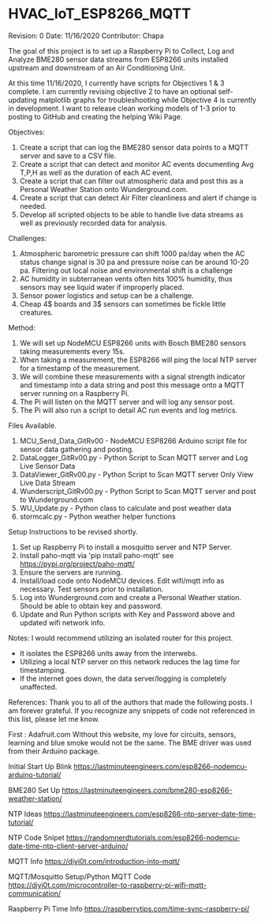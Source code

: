 # HVAC_IoT_ESP8266_MQTT
Revision: 0
Date: 11/16/2020
Contributor: Chapa

The goal of this project is to set up a Raspberry Pi to Collect, Log and Analyze BME280 sensor data streams from ESP8266 units installed upstream and downstream of an Air Conditioning Unit.

At this time 11/16/2020, I currently have scripts for Objectives 1 & 3 complete.
I am currently revising objective 2 to have an optional self-updating matplotlib graphs for troubleshooting while Objective 4 is currently in development. I want to release clean working models of 1-3 prior to posting to GitHub and creating the helping Wiki Page.

Objectives:
1. Create a script that can log the BME280 sensor data points to a MQTT server and save to a CSV file.
2. Create a script that can detect and monitor AC events documenting Avg T,P,H as well as the duration of each AC event.
3. Create a script that can filter out atmospheric data and post this as a Personal Weather Station onto Wunderground.com. 
4. Create a script that can detect Air Filter cleanliness and alert if change is needed.
5. Develop all scripted objects to be able to handle live data streams as well as previously recorded data for analysis.

Challenges:
1. Atmospheric barometric pressure can shift 1000 pa/day when the AC status change signal is 30 pa and pressure noise can be around 10-20 pa. Filtering out local noise and environmental shift is a challenge
2. AC humidity in subterranean vents often hits 100% humidity, thus sensors may see liquid water if improperly placed.
3. Sensor power logistics and setup can be a challenge.
4. Cheap 4$ boards and 3$ sensors can sometimes be fickle little creatures.

Method:
1. We will set up NodeMCU ESP8266 units with Bosch BME280 sensors taking measurements every 15s.
2. When taking a measurement, the ESP8266 will ping the local NTP server for a timestamp of the measurement.
3. We will combine these measurements with a signal strength indicator and timestamp into a data string and post this message onto a MQTT server running on a Raspberry Pi.
4. The Pi will listen on the MQTT server and will log any sensor post.
5. The Pi will also run a script to detail AC run events and log metrics.

Files Available.
1. MCU_Send_Data_GitRv00 - NodeMCU ESP8266 Arduino script file for sensor data gathering and posting.
2. DataLogger_GitRv00.py - Python Script to Scan MQTT server and Log Live Sensor Data
3. DataViewer_GitRv00.py - Python Script to Scan MQTT server Only View Live Data Stream
4. Wunderscript_GitRv00.py - Python Script to Scan MQTT server and post to Wunderground.com
5. WU_Update.py - Python class to calculate and post weather data
6. stormcalc.py - Python weather helper functions

Setup Instructions to be revised shortly.
1. Set up Raspberry Pi to install a mosquitto server and NTP Server.
2. Install paho-mqtt via 'pip install paho-mqtt' see https://pypi.org/project/paho-mqtt/
2. Ensure the servers are running.
3. Install/load code onto NodeMCU devices. Edit wifi/mqtt info as necessary. Test sensors prior to installation.
4. Log into Wunderground.com and create a Personal Weather station. Should be able to obtain key and password.
5. Update and Run Python scripts with Key and Password above and updated wifi network info.


Notes:
I would recommend utilizing an isolated router for this project. 
* It isolates the ESP8266 units away from the interwebs.
* Utilizing a local NTP server on this network reduces the lag time for timestamping.
* If the internet goes down, the data server/logging is completely unaffected.

References:
Thank you to all of the authors that made the following posts.
I am forever grateful.
If you recognize any snippets of code not referenced in this list, please let me know.

First : Adafruit.com
Without this website, my love for circuits, sensors, learning and blue smoke would not be the same.
The BME driver was used from their Arduino package.

Initial Start Up Blink
https://lastminuteengineers.com/esp8266-nodemcu-arduino-tutorial/

BME280 Set Up
https://lastminuteengineers.com/bme280-esp8266-weather-station/

NTP Ideas
https://lastminuteengineers.com/esp8266-ntp-server-date-time-tutorial/

NTP Code Snipet
https://randomnerdtutorials.com/esp8266-nodemcu-date-time-ntp-client-server-arduino/

MQTT Info
https://diyi0t.com/introduction-into-mqtt/

MQTT/Mosquitto Setup/Python MQTT Code
https://diyi0t.com/microcontroller-to-raspberry-pi-wifi-mqtt-communication/

Raspberry Pi Time Info
https://raspberrytips.com/time-sync-raspberry-pi/




